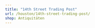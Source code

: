 ```yaml
---
title: "14th Street Trading Post"
url: /houston/14th-street-trading-post/
shop: Antiquitäten
---
```

